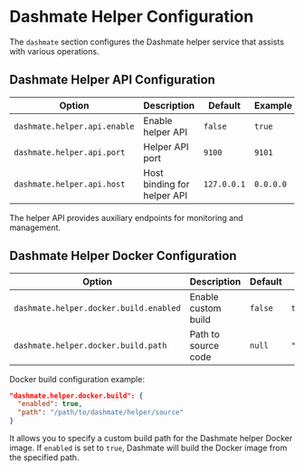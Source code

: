 # Dashmate Helper Configuration

The `dashmate` section configures the Dashmate helper service that assists with various operations.

## Dashmate Helper API Configuration

| Option | Description | Default | Example |
|--------|-------------|---------|---------|
| `dashmate.helper.api.enable` | Enable helper API | `false` | `true` |
| `dashmate.helper.api.port` | Helper API port | `9100` | `9101` |
| `dashmate.helper.api.host` | Host binding for helper API | `127.0.0.1` | `0.0.0.0` |

The helper API provides auxiliary endpoints for monitoring and management.

## Dashmate Helper Docker Configuration

| Option | Description | Default | Example |
|--------|-------------|---------|---------|
| `dashmate.helper.docker.build.enabled` | Enable custom build | `false` | `true` |
| `dashmate.helper.docker.build.path` | Path to source code | `null` | `"/path/to/source"` |

Docker build configuration example:
```json
"dashmate.helper.docker.build": {
  "enabled": true,
  "path": "/path/to/dashmate/helper/source"
}
```

It allows you to specify a custom build path for the Dashmate helper Docker image. If `enabled` is set to `true`, Dashmate will build the Docker image from the specified path.
